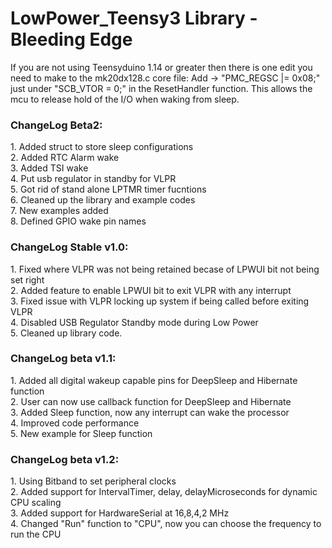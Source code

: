 LowPower_Teensy3 Library - Bleeding Edge
========================
If you are not using Teensyduino 1.14 or greater then there is one edit you need to make
to the mk20dx128.c core file: Add -> "PMC_REGSC |= 0x08;" just under "SCB_VTOR = 0;" in 
the ResetHandler function. This allows the mcu to release hold of the I/O when waking 
from sleep.

<h3>ChangeLog Beta2:</h3>
1.  Added struct to store sleep configurations<br>
2.  Added RTC Alarm wake<br>
3.  Added TSI wake<br>
4.  Put usb regulator in standby for VLPR<br>
5.  Got rid of stand alone LPTMR timer fucntions<br>
6.  Cleaned up the library and example codes<br>
7.  New examples added<br>
8.  Defined GPIO wake pin names<br>

<h3>ChangeLog Stable v1.0:</h3>
1.  Fixed where VLPR was not being retained becase of LPWUI bit not being set right<br>
2.  Added feature to enable LPWUI bit to exit VLPR with any interrupt<br>
3.  Fixed issue with VLPR locking up system if being called before exiting VLPR<br>
4.  Disabled USB Regulator Standby mode during Low Power<br>
5.  Cleaned up library code.<br>

<h3>ChangeLog beta v1.1:</h3>
1.  Added all digital wakeup capable pins for DeepSleep and Hibernate function<br>
2.  User can now use callback function for DeepSleep and Hibernate<br>
3.  Added Sleep function, now any interrupt can wake the processor<br>
4.  Improved code performance<br>
5.  New example for Sleep function<br>

<h3>ChangeLog beta v1.2:</h3>
1.  Using Bitband to set peripheral clocks<br>
2.  Added support for IntervalTimer, delay, delayMicroseconds for dynamic CPU scaling<br>
3.  Added support for HardwareSerial at 16,8,4,2 MHz<br>
4.  Changed "Run" function to "CPU", now you can choose the frequency to run the CPU<br>
